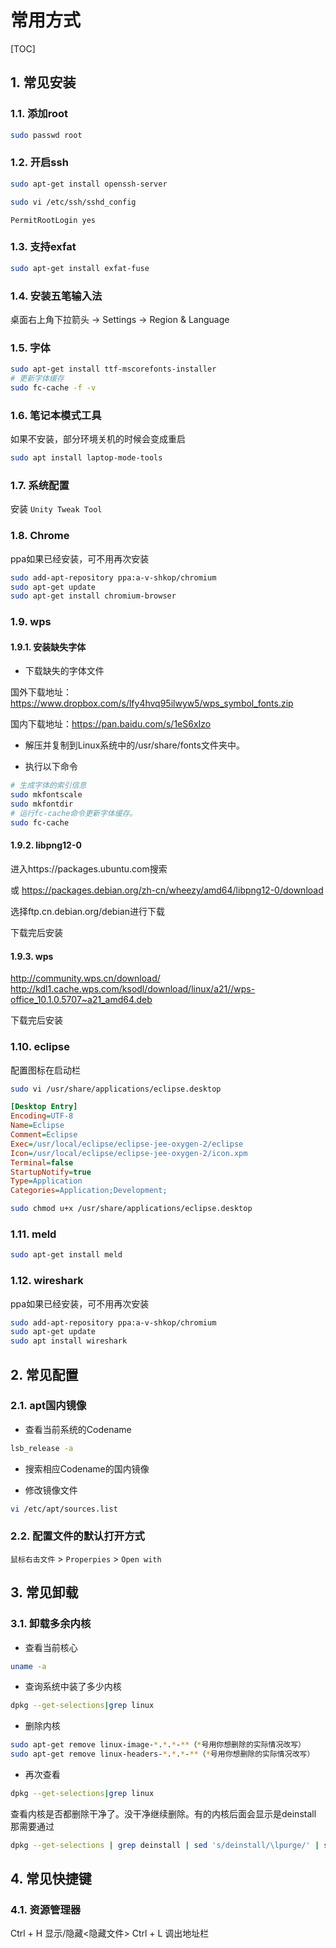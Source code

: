 # 常用方式

[TOC]

## 1. 常见安装

### 1.1. 添加root

```sh
sudo passwd root
```

### 1.2. 开启ssh

```sh
sudo apt-get install openssh-server
```

```sh
sudo vi /etc/ssh/sshd_config
```

```text
PermitRootLogin yes
```

### 1.3. 支持exfat

```sh
sudo apt-get install exfat-fuse
```

### 1.4. 安装五笔输入法

桌面右上角下拉箭头 -> Settings -> Region & Language

### 1.5. 字体

```sh
sudo apt-get install ttf-mscorefonts-installer
# 更新字体缓存
sudo fc-cache -f -v
```

### 1.6. 笔记本模式工具

如果不安装，部分环境关机的时候会变成重启

```sh
sudo apt install laptop-mode-tools
```

### 1.7. 系统配置

安装 ```Unity Tweak Tool```

### 1.8. Chrome

ppa如果已经安装，可不用再次安装

```sh
sudo add-apt-repository ppa:a-v-shkop/chromium
sudo apt-get update
sudo apt-get install chromium-browser
```

### 1.9. wps

#### 1.9.1. 安装缺失字体

- 下载缺失的字体文件

国外下载地址：https://www.dropbox.com/s/lfy4hvq95ilwyw5/wps_symbol_fonts.zip

国内下载地址：https://pan.baidu.com/s/1eS6xIzo

- 解压并复制到Linux系统中的/usr/share/fonts文件夹中。

- 执行以下命令

```sh
# 生成字体的索引信息
sudo mkfontscale
sudo mkfontdir
# 运行fc-cache命令更新字体缓存。
sudo fc-cache
```

#### 1.9.2. libpng12-0

进入https://packages.ubuntu.com搜索

或
https://packages.debian.org/zh-cn/wheezy/amd64/libpng12-0/download

选择ftp.cn.debian.org/debian进行下载

下载完后安装

#### 1.9.3. wps

http://community.wps.cn/download/
http://kdl1.cache.wps.com/ksodl/download/linux/a21//wps-office_10.1.0.5707~a21_amd64.deb

下载完后安装


### 1.10. eclipse

配置图标在启动栏

```sh
sudo vi /usr/share/applications/eclipse.desktop
```

```ini
[Desktop Entry]
Encoding=UTF-8
Name=Eclipse
Comment=Eclipse
Exec=/usr/local/eclipse/eclipse-jee-oxygen-2/eclipse
Icon=/usr/local/eclipse/eclipse-jee-oxygen-2/icon.xpm
Terminal=false
StartupNotify=true
Type=Application
Categories=Application;Development;
```

```sh
sudo chmod u+x /usr/share/applications/eclipse.desktop
```

### 1.11. meld

```sh
sudo apt-get install meld
```

### 1.12. wireshark

ppa如果已经安装，可不用再次安装

```sh
sudo add-apt-repository ppa:a-v-shkop/chromium
sudo apt-get update
sudo apt install wireshark
```

## 2. 常见配置

### 2.1. apt国内镜像

- 查看当前系统的Codename

```sh
lsb_release -a
```

- 搜索相应Codename的国内镜像

- 修改镜像文件

```sh
vi /etc/apt/sources.list
```

### 2.2. 配置文件的默认打开方式

 ```鼠标右击文件``` > ```Properpies``` > ```Open with```

## 3. 常见卸载

### 3.1. 卸载多余内核

- 查看当前核心

```sh
uname -a
```

- 查询系统中装了多少内核

```sh
dpkg --get-selections|grep linux
```

- 删除内核

```sh
sudo apt-get remove linux-image-*.*.*-**（*号用你想删除的实际情况改写）
sudo apt-get remove linux-headers-*.*.*-**（*号用你想删除的实际情况改写）
```

- 再次查看

```sh
dpkg --get-selections|grep linux
```

查看内核是否都删除干净了。没干净继续删除。有的内核后面会显示是deinstall 那需要通过

```sh
dpkg --get-selections | grep deinstall | sed 's/deinstall/\lpurge/' | sudo dpkg --set-selections; sudo dpkg -Pa
```

## 4. 常见快捷键

### 4.1. 资源管理器

Ctrl + H 显示/隐藏<隐藏文件>
Ctrl + L 调出地址栏
